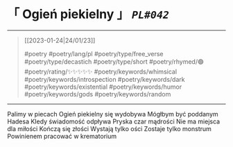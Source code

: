 # &#12300; Ogień piekielny &#12301; *`PL#042`*

---

> [[2023-01-24|24/01/23]]
> 
> #poetry 
> #poetry/lang/pl 
> #poetry/type/free_verse #poetry/type/decastich #poetry/type/short 
> #poetry/rhymed/🟢 
> #poetry/rating/✨✨✨✨✨ 
> #poetry/keywords/whimsical #poetry/keywords/introspection #poetry/keywords/dark #poetry/keywords/existential #poetry/keywords/humor #poetry/keywords/gods #poetry/keywords/random 

---

Palimy w piecach
Ogień piekielny się wydobywa
Mógłbym być poddanym Hadesa
KIedy świadomość odpływa
Pryska czar mądrości
Nie ma miejsca dla miłości
Kończą się złości
Wystają tylko ości
Zostaje tylko monstrum
Powinienem pracować w krematorium